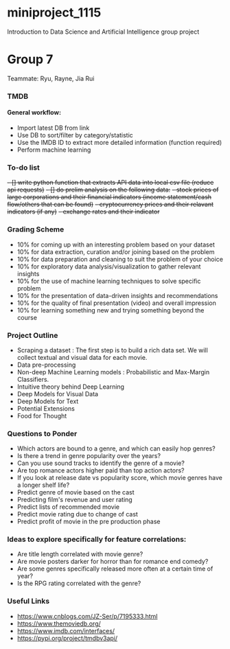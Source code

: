 # miniproject_1115
Introduction to Data Science and Artificial Intelligence group project

# Group 7
Teammate: Ryu, Rayne, Jia Rui

### TMDB 
#### General workflow:
- Import latest DB from link
- Use DB to sort/filter by category/statistic
- Use the IMDB ID to extract more detailed information (function required)
- Perform machine learning 

### To-do list
~~- [] write python function that extracts API data into local csv file (reduce api requests)~~
~~- [] do prelim analysis on the following data:~~
    ~~- stock prices of large corporations and their financial indicators (income statement/cash flow/others that can be found)~~
    ~~- cryptocurrency prices and their relavant indicators (if any)~~
    ~~- exchange rates and their indicator~~

### Grading Scheme
- 10%  for coming up with an interesting problem based on your dataset
- 10%  for data extraction, curation and/or joining based on the problem
- 10%  for data preparation and cleaning to suit the problem of your choice
- 10%  for exploratory data analysis/visualization to gather relevant insights
- 10%  for the use of machine learning techniques to solve specific problem
- 10%  for the presentation of data-driven insights and recommendations
- 10%  for the quality of final presentation (video) and overall impression
- 10%  for learning something new and trying something beyond the course

### Project Outline
- Scraping a dataset : The first step is to build a rich data set. We will collect textual and visual data for each movie.
- Data pre-processing
- Non-deep Machine Learning models</b> : Probabilistic and Max-Margin Classifiers.
- Intuitive theory behind Deep Learning
- Deep Models for Visual Data
- Deep Models for Text
- Potential Extensions
- Food for Thought

### Questions to Ponder
- Which actors are bound to a genre, and which can easily hop genres?
- Is there a trend in genre popularity over the years?
- Can you use sound tracks to identify the genre of a movie?
- Are top romance actors higher paid than top action actors?
- If you look at release date vs popularity score, which movie genres have a longer shelf life?
- Predict genre of movie based on the cast
- Predicting film's revenue and user rating
- Predict lists of recommended movie
- Predict movie rating due to change of cast
- Predict profit of movie in the pre production phase

### Ideas to explore specifically for feature correlations:
- Are title length correlated with movie genre?
- Are movie posters darker for horror than for romance end comedy?
- Are some genres specifically released more often at a certain time of year?
- Is the RPG rating correlated with the genre?

### Useful Links
- https://www.cnblogs.com/JZ-Ser/p/7195333.html
- https://www.themoviedb.org/
- https://www.imdb.com/interfaces/
- https://pypi.org/project/tmdbv3api/
